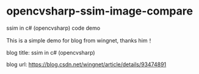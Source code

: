 # opencvsharp-ssim-image-compare
ssim in c# (opencvsharp) code demo

This is a simple demo for blog from wingnet, thanks him！

blog title: ssim in c# (opencvsharp) 

blog url: https://blog.csdn.net/wingnet/article/details/93474891
